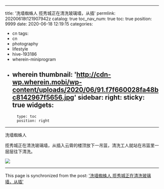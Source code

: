 
---
title: '洗墙蜘蛛人 揽秀城正在清洗玻璃墙，从插'
permlink: 20200618t121907942z
catalog: true
toc_nav_num: true
toc: true
position: 9999
date: 2020-06-18 12:19:15
categories:
- cn
tags:
- cn
- photography
- lifestyle
- hive-193186
- wherein-miniprogram
- wherein
thumbnail: 'http://cdn-wp.wherein.mobi/wp-content/uploads/2020/06/91.f7f660028fa48bc8142967f5656.jpg'
sidebar:
    right:
        sticky: true
widgets:
    -
        type: toc
        position: right
---


洗墙蜘蛛人

揽秀城正在清洗玻璃墙，从插入云霄的楼顶放下一吊篮，清洗工人就站在吊篮里一层层往下清洗。

<img src="http://cdn-wp.wherein.mobi/wp-content/uploads/2020/06/91.f7f660028fa48bc8142967f5656.jpg" />

- - -

This page is synchronized from the post: ['洗墙蜘蛛人 揽秀城正在清洗玻璃墙，从插'](https://steemit.com/@m18207319997/20200618t121907942z)
